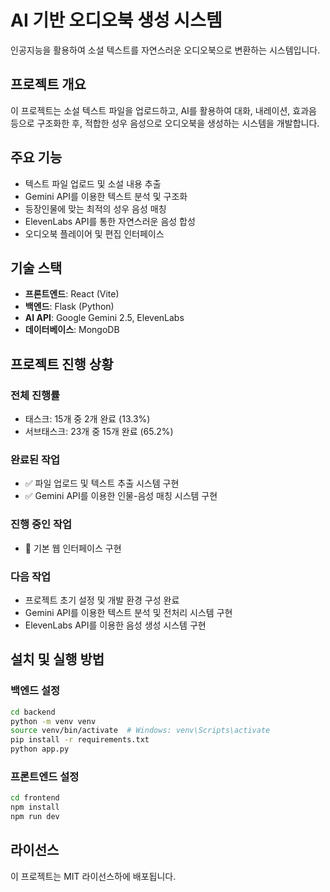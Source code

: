 # AI 기반 오디오북 생성 시스템

인공지능을 활용하여 소설 텍스트를 자연스러운 오디오북으로 변환하는 시스템입니다.

## 프로젝트 개요

이 프로젝트는 소설 텍스트 파일을 업로드하고, AI를 활용하여 대화, 내레이션, 효과음 등으로 구조화한 후, 적합한 성우 음성으로 오디오북을 생성하는 시스템을 개발합니다.

## 주요 기능

- 텍스트 파일 업로드 및 소설 내용 추출
- Gemini API를 이용한 텍스트 분석 및 구조화
- 등장인물에 맞는 최적의 성우 음성 매칭
- ElevenLabs API를 통한 자연스러운 음성 합성
- 오디오북 플레이어 및 편집 인터페이스

## 기술 스택

- **프론트엔드**: React (Vite)
- **백엔드**: Flask (Python)
- **AI API**: Google Gemini 2.5, ElevenLabs
- **데이터베이스**: MongoDB

## 프로젝트 진행 상황

### 전체 진행률
- 태스크: 15개 중 2개 완료 (13.3%)
- 서브태스크: 23개 중 15개 완료 (65.2%)

### 완료된 작업
- ✅ 파일 업로드 및 텍스트 추출 시스템 구현
- ✅ Gemini API를 이용한 인물-음성 매칭 시스템 구현

### 진행 중인 작업
- 🔄 기본 웹 인터페이스 구현

### 다음 작업
- 프로젝트 초기 설정 및 개발 환경 구성 완료
- Gemini API를 이용한 텍스트 분석 및 전처리 시스템 구현
- ElevenLabs API를 이용한 음성 생성 시스템 구현

## 설치 및 실행 방법

### 백엔드 설정
```bash
cd backend
python -m venv venv
source venv/bin/activate  # Windows: venv\Scripts\activate
pip install -r requirements.txt
python app.py
```

### 프론트엔드 설정
```bash
cd frontend
npm install
npm run dev
```

## 라이선스

이 프로젝트는 MIT 라이선스하에 배포됩니다. 